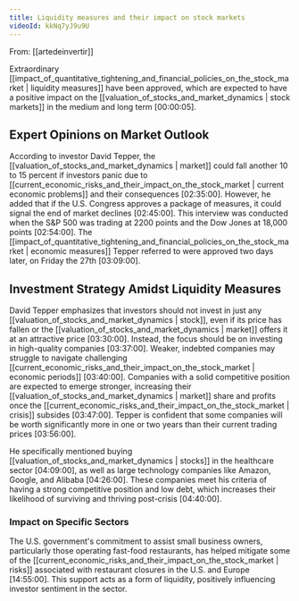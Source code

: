 ```yaml
---
title: Liquidity measures and their impact on stock markets
videoId: kkNq7yJ9u9U
---
```


From: [[artedeinvertir]] <br/> 

Extraordinary [[impact_of_quantitative_tightening_and_financial_policies_on_the_stock_market | liquidity measures]] have been approved, which are expected to have a positive impact on the [[valuation_of_stocks_and_market_dynamics | stock markets]] in the medium and long term <a class="yt-timestamp" data-t="00:00:05">[00:00:05]</a>.

## Expert Opinions on Market Outlook
According to investor David Tepper, the [[valuation_of_stocks_and_market_dynamics | market]] could fall another 10 to 15 percent if investors panic due to [[current_economic_risks_and_their_impact_on_the_stock_market | current economic problems]] and their consequences <a class="yt-timestamp" data-t="02:35:00">[02:35:00]</a>. However, he added that if the U.S. Congress approves a package of measures, it could signal the end of market declines <a class="yt-timestamp" data-t="02:45:00">[02:45:00]</a>. This interview was conducted when the S&P 500 was trading at 2200 points and the Dow Jones at 18,000 points <a class="yt-timestamp" data-t="02:54:00">[02:54:00]</a>. The [[impact_of_quantitative_tightening_and_financial_policies_on_the_stock_market | economic measures]] Tepper referred to were approved two days later, on Friday the 27th <a class="yt-timestamp" data-t="03:09:00">[03:09:00]</a>.

## Investment Strategy Amidst Liquidity Measures
David Tepper emphasizes that investors should not invest in just any [[valuation_of_stocks_and_market_dynamics | stock]], even if its price has fallen or the [[valuation_of_stocks_and_market_dynamics | market]] offers it at an attractive price <a class="yt-timestamp" data-t="03:30:00">[03:30:00]</a>. Instead, the focus should be on investing in high-quality companies <a class="yt-timestamp" data-t="03:37:00">[03:37:00]</a>. Weaker, indebted companies may struggle to navigate challenging [[current_economic_risks_and_their_impact_on_the_stock_market | economic periods]] <a class="yt-timestamp" data-t="03:40:00">[03:40:00]</a>. Companies with a solid competitive position are expected to emerge stronger, increasing their [[valuation_of_stocks_and_market_dynamics | market]] share and profits once the [[current_economic_risks_and_their_impact_on_the_stock_market | crisis]] subsides <a class="yt-timestamp" data-t="03:47:00">[03:47:00]</a>. Tepper is confident that some companies will be worth significantly more in one or two years than their current trading prices <a class="yt-timestamp" data-t="03:56:00">[03:56:00]</a>.

He specifically mentioned buying [[valuation_of_stocks_and_market_dynamics | stocks]] in the healthcare sector <a class="yt-timestamp" data-t="04:09:00">[04:09:00]</a>, as well as large technology companies like Amazon, Google, and Alibaba <a class="yt-timestamp" data-t="04:26:00">[04:26:00]</a>. These companies meet his criteria of having a strong competitive position and low debt, which increases their likelihood of surviving and thriving post-crisis <a class="yt-timestamp" data-t="04:40:00">[04:40:00]</a>.

### Impact on Specific Sectors
The U.S. government's commitment to assist small business owners, particularly those operating fast-food restaurants, has helped mitigate some of the [[current_economic_risks_and_their_impact_on_the_stock_market | risks]] associated with restaurant closures in the U.S. and Europe <a class="yt-timestamp" data-t="14:55:00">[14:55:00]</a>. This support acts as a form of liquidity, positively influencing investor sentiment in the sector.